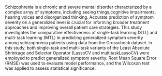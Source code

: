 Schizophrenia is a chronic and severe mental disorder characterized by a complex array of symptoms, including seeing things,cognitive impairments, hearing voices and disorganized thinking. Accurate prediction of symptom severity on a generalized level is crucial for informing broader treatment approaches and improving overall patient care strategies. This study investigates the comparative effectiveness of single-task learning (STL) and multi-task learning (MTL) in predicting generalized symptom severity among schizophrenia patients using data from the Crosscheck dataset. 
In this study, both single-task and multi-task variants of the Least Absolute Shrinkage and Selector Operator (LassoCV and multitaskLassoCV) were employed to predict generalized symptom severity. Root Mean Square Error (RMSE) was used to evaluate model performance, and the Wilcoxon test was applied to assess statistical significance.
